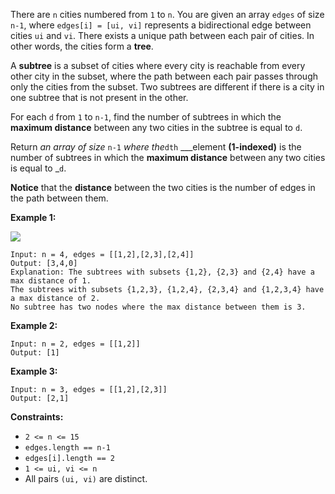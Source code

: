 There are `n` cities numbered from `1` to `n`. You are given an array `edges`
of size `n-1`, where `edges[i] = [ui, vi]` represents a bidirectional edge
between cities `ui` and `vi`. There exists a unique path between each pair of
cities. In other words, the cities form a **tree**.

A **subtree** is a subset of cities where every city is reachable from every
other city in the subset, where the path between each pair passes through only
the cities from the subset. Two subtrees are different if there is a city in
one subtree that is not present in the other.

For each `d` from `1` to `n-1`, find the number of subtrees in which the
**maximum distance** between any two cities in the subtree is equal to `d`.

Return _an array of size_ `n-1` _where the_`dth` ___element **(1-indexed)** is
the number of subtrees in which the **maximum distance** between any two
cities is equal to _`d`.

**Notice**  that the **distance** between the two cities is the number of
edges in the path between them.



**Example 1:**

**![](https://assets.leetcode.com/uploads/2020/09/21/p1.png)**

    
    
    Input: n = 4, edges = [[1,2],[2,3],[2,4]]
    Output: [3,4,0]
    Explanation: The subtrees with subsets {1,2}, {2,3} and {2,4} have a max distance of 1.
    The subtrees with subsets {1,2,3}, {1,2,4}, {2,3,4} and {1,2,3,4} have a max distance of 2.
    No subtree has two nodes where the max distance between them is 3.
    

**Example 2:**

    
    
    Input: n = 2, edges = [[1,2]]
    Output: [1]
    

**Example 3:**

    
    
    Input: n = 3, edges = [[1,2],[2,3]]
    Output: [2,1]
    



**Constraints:**

  * `2 <= n <= 15`
  * `edges.length == n-1`
  * `edges[i].length == 2`
  * `1 <= ui, vi <= n`
  * All pairs `(ui, vi)` are distinct.

